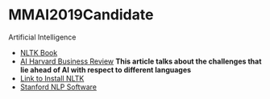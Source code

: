 # MMAI2019Candidate
Artificial Intelligence

- [NLTK Book](https://www.nltk.org/book/)
- [AI Harvard Business Review](https://hbr.org/2018/07/ais-next-great-challenge-understanding-the-nuances-of-language) ****This article talks about the challenges that lie ahead of AI with respect to different languages****
- [Link to Install NLTK](https://www.nltk.org/install.html)
- [Stanford NLP Software](https://stanfordnlp.github.io/CoreNLP/)
